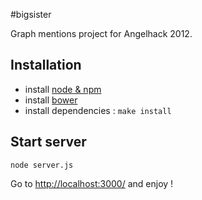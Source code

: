 #bigsister

Graph mentions project for Angelhack 2012.

## Installation

* install [node & npm](http://www.node.js)
* install [bower](https://github.com/twitter/bower)
* install dependencies : `make install`

## Start server

`node server.js`

Go to [http://localhost:3000/](http://localhost:3000/) and enjoy !